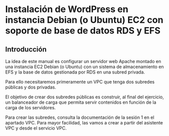 # Instalación de WordPress en instancia Debian (o Ubuntu) EC2 con soporte de base de datos RDS y EFS

## Introducción

La idea de este manual es configurar un servidor web Apache montado en una instancia EC2 Debian (o Ubuntu) con un sistema de almacenamiento en EFS y la base de datos gestionada por RDS en una subred privada.

Para ello necesitaremos primeramente un VPC que tenga dos subredes públicas y dos privadas.

El objetivo de crear dos subredes públicas es construir, al final del ejercicio, un balanceador de carga que permita servir contenidos en función de la carga de los servidores.

Para crear las subredes, consulta la documentación de la sesión 1 en el apartado VPC. Para mayor facilidad, las vamos a crear a partir del asistente VPC y desde el servicio VPC.

